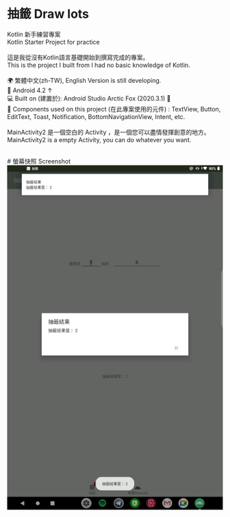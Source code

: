 # 抽籤 Draw lots
Kotlin 新手練習專案<br>
Kotlin Starter Project for practice
<br><br>
這是我從沒有Kotlin語言基礎開始到撰寫完成的專案。<br>
This is the project I built from I had no basic knowledge of Kotlin.
<br><br>
🌍 繁體中文(zh-TW), English Version is still developing.<br>
📱 Android 4.2 ↑<br>
💻 Built on (建置於): Android Studio Arctic Fox (2020.3.1) 🦊<br>
🔧 Components used on this project (在此專案使用的元件) : TextView, Button, EditText, Toast, Notification, BottomNavigationView, Intent, etc.<br>
<br>
MainActivity2 是一個空白的 Activity ，是一個您可以盡情發揮創意的地方。<br>
MainActivity2 is a empty Activity, you can do whatever you want.

<br>
# 螢幕快照 Screenshot
<img src="https://raw.githubusercontent.com/iambjlu/Kotlin-Starter-DrawLots/main/Readme_res/1101002.jpg"></img><br>

